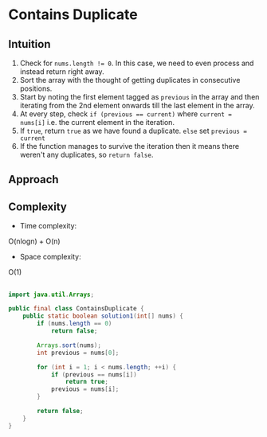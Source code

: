 # Contains Duplicate

## Intuition

<!-- Describe your first thoughts on how to solve this problem. -->

1. Check for `nums.length != 0`. In this case, we need to even process and instead return right away.
2. Sort the array with the thought of getting duplicates in consecutive positions.
3. Start by noting the first element tagged as `previous` in the array and then iterating from the 2nd element onwards
   till the last element in the array.
4. At every step, check `if (previous == current)` where `current = nums[i]` i.e. the current element in the iteration.
5. If `true`, return `true` as we have found a duplicate. `else` set `previous = current`
6. If the function manages to survive the iteration then it means there weren't any duplicates, so `return false`.

## Approach

<!-- Describe your approach to solving the problem. -->

## Complexity

- Time complexity:

<!-- Add your time complexity here, e.g. $$O(n)$$ -->
O(nlogn) + O(n)

- Space complexity:

<!-- Add your space complexity here, e.g. $$O(n)$$ -->
O(1)

##

```java
import java.util.Arrays;

public final class ContainsDuplicate {
    public static boolean solution1(int[] nums) {
        if (nums.length == 0)
            return false;

        Arrays.sort(nums);
        int previous = nums[0];

        for (int i = 1; i < nums.length; ++i) {
            if (previous == nums[i])
                return true;
            previous = nums[i];
        }

        return false;
    }
}

```